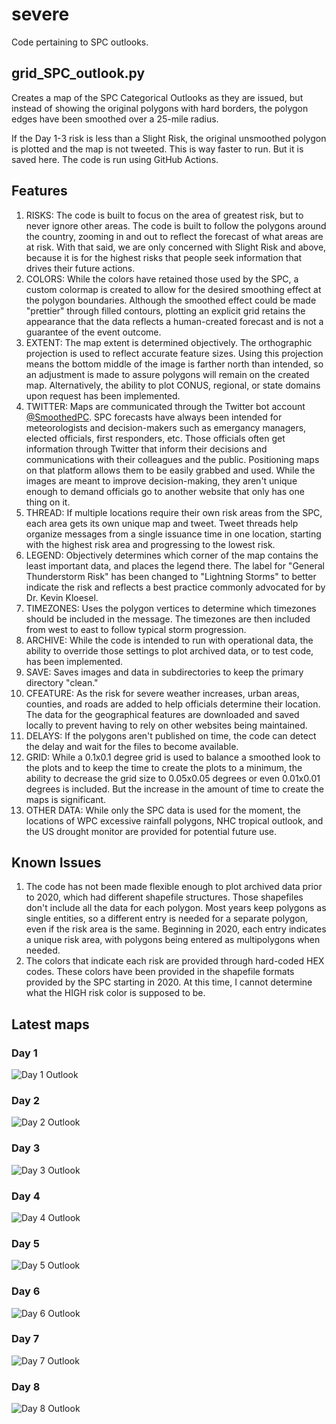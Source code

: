 # severe
Code pertaining to SPC outlooks.

## grid_SPC_outlook.py
Creates a map of the SPC Categorical Outlooks as they are issued, but instead of showing the original polygons with hard borders, the polygon edges have been smoothed over a 25-mile radius.

If the Day 1-3 risk is less than a Slight Risk, the original unsmoothed polygon is plotted and the map is not tweeted. This is way faster to run. But it is saved here. The code is run using GitHub Actions.

## Features
1. RISKS: The code is built to focus on the area of greatest risk, but to never ignore other areas. The code is built to follow the polygons around the country, zooming in and out to reflect the forecast of what areas are at risk. With that said, we are only concerned with Slight Risk and above, because it is for the highest risks that people seek information that drives their future actions.
2. COLORS: While the colors have retained those used by the SPC, a custom colormap is created to allow for the desired smoothing effect at the polygon boundaries. Although the smoothed effect could be made "prettier" through filled contours, plotting an explicit grid retains the appearance that the data reflects a human-created forecast and is not a guarantee of the event outcome.
3. EXTENT: The map extent is determined objectively. The orthographic projection is used to reflect accurate feature sizes. Using this projection means the bottom middle of the image is farther north than intended, so an adjustment is made to assure polygons will remain on the created map. Alternatively, the ability to plot CONUS, regional, or state domains upon request has been implemented.
4. TWITTER: Maps are communicated through the Twitter bot account [@SmoothedPC](https://twitter.com/smoothedpc). SPC forecasts have always been intended for meteorologists and decision-makers such as emergancy managers, elected officials, first responders, etc. Those officials often get information through Twitter that inform their decisions and communications with their colleagues and the public. Positioning maps on that platform allows them to be easily grabbed and used. While the images are meant to improve decision-making, they aren't unique enough to demand officials go to another website that only has one thing on it.
5. THREAD: If multiple locations require their own risk areas from the SPC, each area gets its own unique map and tweet. Tweet threads help organize messages from a single issuance time in one location, starting with the highest risk area and progressing to the lowest risk.
6. LEGEND: Objectively determines which corner of the map contains the least important data, and places the legend there. The label for "General Thunderstorm Risk" has been changed to "Lightning Storms" to better indicate the risk and reflects a best practice commonly advocated for by Dr. Kevin Kloesel.
7. TIMEZONES: Uses the polygon vertices to determine which timezones should be included in the message. The timezones are then included from west to east to follow typical storm progression.
8. ARCHIVE: While the code is intended to run with operational data, the ability to override those settings to plot archived data, or to test code, has been implemented. 
9. SAVE: Saves images and data in subdirectories to keep the primary directory "clean."
10. CFEATURE: As the risk for severe weather increases, urban areas, counties, and roads are added to help officials determine their location. The data for the  geographical features are downloaded and saved locally to prevent having to rely on other websites being maintained.
11. DELAYS: If the polygons aren't published on time, the code can detect the delay and wait for the files to become available.
12. GRID: While a 0.1x0.1 degree grid is used to balance a smoothed look to the plots and to keep the time to create the plots to a minimum, the ability to decrease the grid size to 0.05x0.05 degrees or even 0.01x0.01 degrees is included. But the increase in the amount of time to create the maps is significant.
13. OTHER DATA: While only the SPC data is used for the moment, the locations of WPC excessive rainfall polygons, NHC tropical outlook, and the US drought monitor are provided for potential future use.

## Known Issues
1. The code has not been made flexible enough to plot archived data prior to 2020, which had different shapefile structures. Those shapefiles don't include all the data for each polygon. Most years keep polygons as single entities, so a different entry is needed for a separate polygon, even if the risk area is the same. Beginning in 2020, each entry indicates a unique risk area, with polygons being entered as multipolygons when needed.
2. The colors that indicate each risk are provided through hard-coded HEX codes. These colors have been provided in the shapefile formats provided by the SPC starting in 2020. At this time, I cannot determine what the HIGH risk color is supposed to be.

## Latest maps

### Day 1

![Day 1 Outlook](./spc/latest_day1_categorical.png)

### Day 2

![Day 2 Outlook](./spc/latest_day2_categorical.png)

### Day 3

![Day 3 Outlook](./spc/latest_day3_categorical.png)

### Day 4

![Day 4 Outlook](./spc/latest_day4_categorical.png)

### Day 5

![Day 5 Outlook](./spc/latest_day5_categorical.png)

### Day 6

![Day 6 Outlook](./spc/latest_day6_categorical.png)

### Day 7

![Day 7 Outlook](./spc/latest_day7_categorical.png)

### Day 8

![Day 8 Outlook](./spc/latest_day8_categorical.png)
